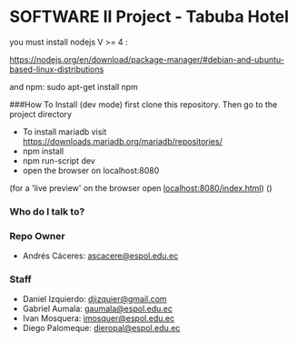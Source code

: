 # SOFTWARE II Project - Tabuba Hotel

you must install nodejs V >= 4 :

https://nodejs.org/en/download/package-manager/#debian-and-ubuntu-based-linux-distributions

and npm: sudo apt-get install npm

###How To Install (dev mode)
first clone this repository. Then go to the project directory
*  To install mariadb visit https://downloads.mariadb.org/mariadb/repositories/
*  npm install
*  npm run-script dev
*  open the browser on localhost:8080

(for a 'live preview' on the browser open [localhost:8080/index.html](http://localhost:8080/index.html))
()

### Who do I talk to?

### Repo Owner
* Andrés Cáceres: ascacere@espol.edu.ec

### Staff
* Daniel Izquierdo: djizquier@gmail.com
* Gabriel Aumala:   gaumala@espol.edu.ec
* Ivan Mosquera:    imosquer@espol.edu.ec
* Diego Palomeque:  dieropal@espol.edu.ec
